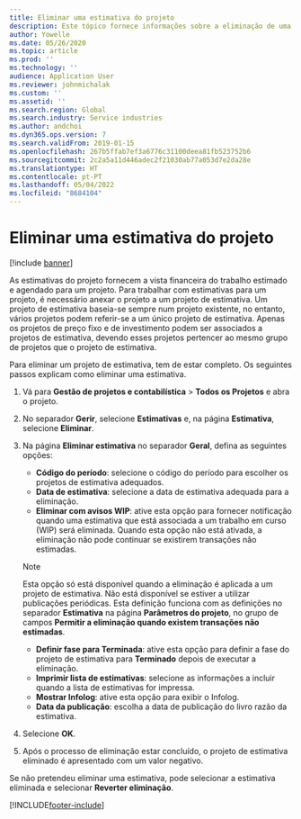 ```yaml
---
title: Eliminar uma estimativa do projeto
description: Este tópico fornece informações sobre a eliminação de uma estimativa do projeto após a sua conclusão.
author: Yowelle
ms.date: 05/26/2020
ms.topic: article
ms.prod: ''
ms.technology: ''
audience: Application User
ms.reviewer: johnmichalak
ms.custom: ''
ms.assetid: ''
ms.search.region: Global
ms.search.industry: Service industries
ms.author: andchoi
ms.dyn365.ops.version: 7
ms.search.validFrom: 2019-01-15
ms.openlocfilehash: 267b5ffab7ef3a6776c31100deea81fb523752b6
ms.sourcegitcommit: 2c2a5a11d446adec2f21030ab77a053d7e2da28e
ms.translationtype: HT
ms.contentlocale: pt-PT
ms.lasthandoff: 05/04/2022
ms.locfileid: "8684104"
---
```

# <a name="eliminate-a-project-estimate"></a>Eliminar uma estimativa do projeto

[!include [banner](../includes/banner.md)]

As estimativas do projeto fornecem a vista financeira do trabalho estimado e agendado para um projeto. Para trabalhar com estimativas para um projeto, é necessário anexar o projeto a um projeto de estimativa. Um projeto de estimativa baseia-se sempre num projeto existente, no entanto, vários projetos podem referir-se a um único projeto de estimativa. Apenas os projetos de preço fixo e de investimento podem ser associados a projetos de estimativa, devendo esses projetos pertencer ao mesmo grupo de projetos que o projeto de estimativa.

Para eliminar um projeto de estimativa, tem de estar completo. Os seguintes passos explicam como eliminar uma estimativa.

1. Vá para **Gestão de projetos e contabilística** > **Todos os Projetos** e abra o projeto. 
2. No separador **Gerir**, selecione **Estimativas** e, na página **Estimativa**, selecione **Eliminar**.
3. Na página **Eliminar estimativa** no separador **Geral**, defina as seguintes opções:

   - **Código do período**: selecione o código do período para escolher os projetos de estimativa adequados. 
   - **Data de estimativa**: selecione a data de estimativa adequada para a eliminação.
   - **Eliminar com avisos WIP**: ative esta opção para fornecer notificação quando uma estimativa que está associada a um trabalho em curso (WIP) será eliminada. Quando esta opção não está ativada, a eliminação não pode continuar se existirem transações não estimadas. 
   > [!NOTE]
   > Esta opção só está disponível quando a eliminação é aplicada a um projeto de estimativa. Não está disponível se estiver a utilizar publicações periódicas. Esta definição funciona com as definições no separador **Estimativa** na página **Parâmetros do projeto**, no grupo de campos **Permitir a eliminação quando existem transações não estimadas**.
   - **Definir fase para Terminada**: ative esta opção para definir a fase do projeto de estimativa para **Terminado** depois de executar a eliminação.
   - **Imprimir lista de estimativas**: selecione as informações a incluir quando a lista de estimativas for impressa.
   - **Mostrar Infolog**: ative esta opção para exibir o Infolog.
   - **Data da publicação**: escolha a data de publicação do livro razão da estimativa.

4.  Selecione **OK**.
5. Após o processo de eliminação estar concluído, o projeto de estimativa eliminado é apresentado com um valor negativo. 

Se não pretendeu eliminar uma estimativa, pode selecionar a estimativa eliminada e selecionar **Reverter eliminação**.   


[!INCLUDE[footer-include](../includes/footer-banner.md)]